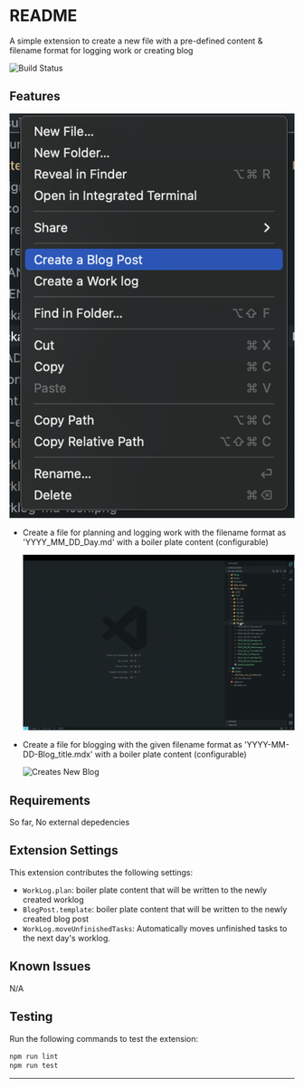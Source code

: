 # README

A simple extension to create a new file with a pre-defined content & filename format for logging work or creating blog

![Build Status](https://dev.azure.com/chaturaloka/VSCode-worklog/_apis/build/status/chaturaloka.vscode-worklog?branchName=main)

## Features

![Menu Screenshot](https://raw.githubusercontent.com/chaturaloka/vscode-worklog/main/Extension_Menu_Shortcut.png)

- Create a file for planning and logging work with the filename format as 'YYYY_MM_DD_Day.md' with a boiler plate content (configurable)

  ![Creates New Worklog](https://raw.githubusercontent.com/chaturaloka/vscode-worklog/main/recordings/create-new-worklog.gif)

- Create a file for blogging with the given filename format as 'YYYY-MM-DD-Blog_title.mdx' with a boiler plate content (configurable)

  ![Creates New Blog](https://raw.githubusercontent.com/chaturaloka/vscode-worklog/main/recordings/Create-new-blog.gif)

## Requirements

So far, No external depedencies

## Extension Settings

This extension contributes the following settings:

- `WorkLog.plan`: boiler plate content that will be written to the newly created worklog
- `BlogPost.template`: boiler plate content that will be written to the newly created blog post
- `WorkLog.moveUnfinishedTasks`: Automatically moves unfinished tasks to the next day's worklog.

## Known Issues

N/A

## Testing

Run the following commands to test the extension:

```bash
npm run lint
npm run test
```

---
